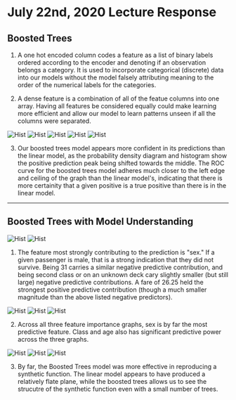 # July 22nd, 2020 Lecture Response
## Boosted Trees

1. A one hot encoded column codes a feature as a list of binary labels ordered according to the encoder and denoting if an observation belongs a category. It is used to incorporate categorical (discrete) data into our models without the model falsely attributing meaning to the order of the numerical labels for the categories.

2. A dense feature is a combination of all of the featue columns into one array. Having all features be considered equally could make learning more efficient and allow our model to learn patterns unseen if all the columns were separated.

 ![Hist](/DATA310_Images/22_0.png)
 ![Hist](/DATA310_Images/22_1.png)
 ![Hist](/DATA310_Images/22_2.png)
 ![Hist](/DATA310_Images/22_4.png)
 ![Hist](/DATA310_Images/22_3.png)
 
3. Our boosted trees model appears more confident in its predictions than the linear model, as the probability density diagram and histogram show the positive prediction peak being shifted towards the middle. The ROC curve for the boosted trees model adheres much closer to the left edge and ceiling of the graph than the linear model's, indicating that there is more certainity that a given positive is a true positive than there is in the linear model.

---
## Boosted Trees with Model Understanding
![Hist](/DATA310_Images/22_5.png)
![Hist](/DATA310_Images/22_6.png)

1. The feature most strongly contributing to the prediction is "sex." If a given passenger is male, that is a strong indication that they did not survive. Being 31 carries a similar negative predictive contribution, and being second class or on an unknown deck cary slightly smaller (but still large) negative predictive contributions. A fare of 26.25 held the strongest positive predictive contribution (though a much smaller magnitude than the above listed negative predictors).

 ![Hist](/DATA310_Images/22_7.png)
 ![Hist](/DATA310_Images/22_8.png)
 ![Hist](/DATA310_Images/22_9.png)
  
2. Across all three feature importance graphs, sex is by far the most predictive feature. Class and age also has significant predictive power across the three graphs. 

 ![Hist](/DATA310_Images/22_11.png)
 ![Hist](/DATA310_Images/22_10.png)
 ![Hist](/DATA310_Images/trees.gif)

3. By far, the Boosted Trees model was more effective in reproducing a synthetic function. The linear model appears to have produced a relatively flate plane, while the boosted trees allows us to see the strucutre of the synthetic function even with a small number of trees.
